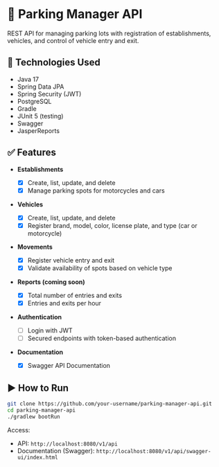 # 🚗 Parking Manager API

REST API for managing parking lots with registration of establishments, vehicles, and control of vehicle entry and exit.

## 🔧 Technologies Used

* Java 17
* Spring Data JPA
* Spring Security (JWT)
* PostgreSQL
* Gradle
* JUnit 5 (testing)
* Swagger
* JasperReports

## ✅ Features

* **Establishments**

  - [x] Create, list, update, and delete
  - [x] Manage parking spots for motorcycles and cars

* **Vehicles**

  - [x] Create, list, update, and delete
  - [x] Register brand, model, color, license plate, and type (car or motorcycle)

* **Movements**

  - [x] Register vehicle entry and exit
  - [x] Validate availability of spots based on vehicle type

* **Reports (coming soon)**

  - [x] Total number of entries and exits
  - [x] Entries and exits per hour

* **Authentication**

  - [ ] Login with JWT
  - [ ] Secured endpoints with token-based authentication
 
* **Documentation**
  - [x] Swagger API Documentation

## ▶️ How to Run

```bash
git clone https://github.com/your-username/parking-manager-api.git
cd parking-manager-api
./gradlew bootRun
```

Access:

* API: `http://localhost:8080/v1/api`
* Documentation (Swagger): `http://localhost:8080/v1/api/swagger-ui/index.html` 

